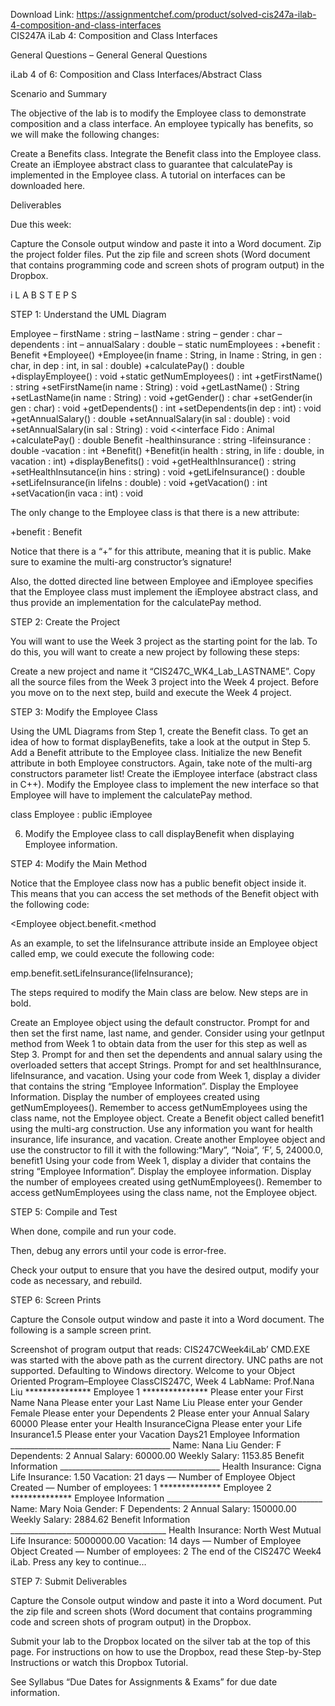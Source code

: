 Download Link: https://assignmentchef.com/product/solved-cis247a-ilab-4-composition-and-class-interfaces
<br>
CIS247A iLab 4: Composition and Class Interfaces

General Questions – General General Questions

iLab 4 of 6: Composition and Class Interfaces/Abstract Class

Scenario and Summary

The objective of the lab is to modify the Employee class to demonstrate composition and a class interface. An employee typically has benefits, so we will make the following changes:

Create a Benefits class. Integrate the Benefit class into the Employee class. Create an iEmployee abstract class to guarantee that calculatePay is implemented in the Employee class. A tutorial on interfaces can be downloaded here.

Deliverables

Due this week:

Capture the Console output window and paste it into a Word document. Zip the project folder files. Put the zip file and screen shots (Word document that contains programming code and screen shots of program output) in the Dropbox.

i L A B  S T E P S

STEP 1: Understand the UML Diagram

Employee – firstName : string – lastName : string – gender : char – dependents : int – annualSalary : double – static numEmployees : +benefit : Benefit +Employee() +Employee(in fname : String, in lname : String, in gen : char, in dep : int, in sal : double) +calculatePay() : double +displayEmployee() : void +static getNumEmployees() : int +getFirstName() : string +setFirstName(in name : String) : void +getLastName() : String +setLastName(in name : String) : void +getGender() : char +setGender(in gen : char) : void +getDependents() : int +setDependents(in dep : int) : void +getAnnualSalary() : double +setAnnualSalary(in sal : double) : void +setAnnualSalary(in sal : String) : void &lt;&lt;interface Fido : Animal +calculatePay() : double Benefit -healthinsurance : string -lifeinsurance : double -vacation : int +Benefit() +Benefit(in health : string, in life : double, in vacation : int) +displayBenefits() : void +getHealthInsurance() : string +setHealthInsutance(in hins : string) : void +getLifeInsurance() : double +setLifeInsurance(in lifeIns : double) : void +getVacation() : int +setVacation(in vaca : int) : void

The only change to the Employee class is that there is a new attribute:

+benefit : Benefit

Notice that there is a “+” for this attribute, meaning that it is public. Make sure to examine the multi-arg constructor’s signature!

Also, the dotted directed line between Employee and iEmployee specifies that the Employee class must implement the iEmployee abstract class, and thus provide an implementation for the calculatePay method.

STEP 2: Create the Project

You will want to use the Week 3 project as the starting point for the lab. To do this, you will want to create a new project by following these steps:

Create a new project and name it “CIS247C_WK4_Lab_LASTNAME”. Copy all the source files from the Week 3 project into the Week 4 project. Before you move on to the next step, build and execute the Week 4 project.

STEP 3: Modify the Employee Class

Using the UML Diagrams from Step 1, create the Benefit class. To get an idea of how to format displayBenefits, take a look at the output in Step 5. Add a Benefit attribute to the Employee class. Initialize the new Benefit attribute in both Employee constructors. Again, take note of the multi-arg constructors parameter list! Create the iEmployee interface (abstract class in C++). Modify the Employee class to implement the new interface so that Employee will have to implement the calculatePay method.

class Employee : public iEmployee

6.  Modify the Employee class to call displayBenefit when displaying Employee information.

STEP 4: Modify the Main Method

Notice that the Employee class now has a public benefit object inside it. This means that you can access the set methods of the Benefit object with the following code:

&lt;Employee object.benefit.&lt;method

As an example, to set the lifeInsurance attribute inside an Employee object called emp, we could execute the following code:

emp.benefit.setLifeInsurance(lifeInsurance);

The steps required to modify the Main class are below. New steps are in bold.

Create an Employee object using the default constructor. Prompt for and then set the first name, last name, and gender. Consider using your getInput method from Week 1 to obtain data from the user for this step as well as Step 3. Prompt for and then set the dependents and annual salary using the overloaded setters that accept Strings. Prompt for and set healthInsurance, lifeInsurance, and vacation. Using your code from Week 1, display a divider that contains the string “Employee Information”. Display the Employee Information. Display the number of employees created using getNumEmployees(). Remember to access getNumEmployees using the class name, not the Employee object. Create a Benefit object called benefit1 using the multi-arg construction. Use any information you want for health insurance, life insurance, and vacation. Create another Employee object and use the constructor to fill it with the following:“Mary”, “Noia”, ‘F’, 5, 24000.0, benefit1 Using your code from Week 1, display a divider that contains the string “Employee Information”. Display the employee information. Display the number of employees created using getNumEmployees(). Remember to access getNumEmployees using the class name, not the Employee object.

STEP 5: Compile and Test

When done, compile and run your code.

Then, debug any errors until your code is error-free.

Check your output to ensure that you have the desired output, modify your code as necessary, and rebuild.

STEP 6: Screen Prints

Capture the Console output window and paste it into a Word document. The following is a sample screen print.

Screenshot of program output that reads: CIS247CWeek4iLab’ CMD.EXE was started with the above path as the current directory. UNC paths are not supported. Defaulting to Windows directory. Welcome to your Object Oriented Program–Employee ClassCIS247C, Week 4 LabName: Prof.Nana Liu *************** Employee 1 *************** Please enter your First Name Nana Please enter your Last Name Liu Please enter your Gender Female Please enter your Dependents 2 Please enter your Annual Salary 60000 Please enter your Health InsuranceCigna Please enter your Life Insurance1.5 Please enter your Vacation Days21 Employee Information ________________________________________ Name: Nana Liu Gender: F Dependents: 2 Annual Salary: 60000.00 Weekly Salary: 1153.85 Benefit Information ________________________________________ Health Insurance: Cigna Life Insurance: 1.50 Vacation: 21 days — Number of Employee Object Created — Number of employees: 1 ************** Employee 2 ************** Employee Information _______________________________________ Name: Mary Noia Gender: F Dependents: 2 Annual Salary: 150000.00 Weekly Salary: 2884.62 Benefit Information _______________________________________ Health Insurance: North West Mutual Life Insurance: 5000000.00 Vacation: 14 days — Number of Employee Object Created — Number of employees: 2 The end of the CIS247C Week4 iLab. Press any key to continue…

STEP 7: Submit Deliverables

Capture the Console output window and paste it into a Word document. Put the zip file and screen shots (Word document that contains programming code and screen shots of program output) in the Dropbox.

Submit your lab to the Dropbox located on the silver tab at the top of this page. For instructions on how to use the Dropbox, read these Step-by-Step Instructions or watch this  Dropbox Tutorial.

See Syllabus “Due Dates for Assignments &amp; Exams” for due date information.